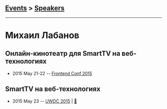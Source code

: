 ## [Events](../README.md) > [Speakers](../speakers.md)
---

# Михаил Лабанов

## Онлайн-кинотеатр для SmartTV на веб-технологиях
- 2015 May 21-22 -- [Frontend Conf 2015](https://www.youtube.com/watch?v=HWBPijW-CmY)    
## SmartTV на веб-технологиях
- 2015 May 23 -- [UWDC 2015](https://www.youtube.com/watch?v=3Gg3x_wjXoU)  | [:notebook:](https://www.slideshare.net/moscowjs/smarttv-39523900)  
